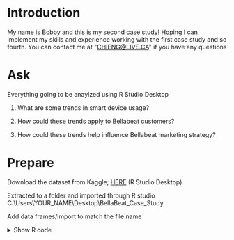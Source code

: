 # Introduction
My name is Bobby and this is my second case study! Hoping I can implement my skills and experience working with the first case study and so fourth. You can contact me at "CHIENG@LIVE.CA" if you have any questions


# Ask
Everything going to be anaylzed using R Studio Desktop

1. What are some trends in smart device usage?

2. How could these trends apply to Bellabeat customers?

3. How could these trends help influence Bellabeat marketing strategy?


# Prepare

Download the dataset from Kaggle; [HERE](https://www.kaggle.com/datasets/arashnic/fitbit?resource=download)
(R Studio Desktop)

Extracted to a folder and imported through R studio
C:\Users\YOUR_NAME\Desktop\BellaBeat_Case_Study

Add data frames/import to match the file name
                              
<details>
  <summary>Show R code</summary>

  ```R
  daily_intensities <- read.csv("dailyIntensities_merged.csv")
  daily_activity <- read.csv("dailyActivity_merged.csv")
  daily_calories <- read.csv("dailyCalories_merged.csv")
  sleep_day <- read.csv("sleepDay_merged.csv")
  weight_log <- read.csv("weightloginfo_merged.csv")
                
 Note these are the files I will be using for this analysis you could use other files
                   

#Process/Cleaning             
